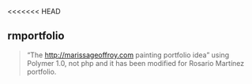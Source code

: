 <<<<<<< HEAD

## rmportfolio

> “The http://marissageoffroy.com painting portfolio idea” using Polymer 1.0, not php and it has been modified for Rosario Martínez portfolio.
